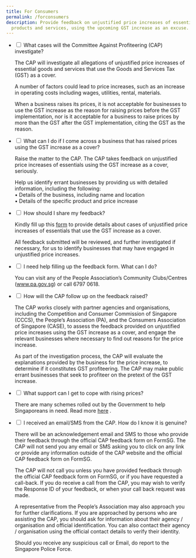```yaml
---
title: For Consumers
permalink: /forconsumers
description: Provide feedback on unjustified price increases of essential
  products and services, using the upcoming GST increase as an excuse.
---
```

<ul class="jekyllcodex_accordion">
  <li>
    <input type="checkbox" id="accordion1">
    <label for="accordion1">What cases will the Committee Against Profiteering (CAP) investigate?</label>
    <div>
      <p>The CAP will investigate all allegations of unjustified price increases of essential goods and services that use the Goods and Services Tax (GST) as a cover. </p>
      <p>A number of factors could lead to price increases, such as an increase in operating costs including wages, utilities, rental, materials. </p>
			<p>When a business raises its prices, it is not acceptable for businesses to use the GST increase as the reason for raising prices before the GST implementation, nor is it acceptable for a business to raise prices by more than the GST after the GST implementation, citing the GST as the reason.</p>
    </div>
  </li>
	<li>
    <input type="checkbox" id="accordion2">
    <label for="accordion2">What can I do if I come across a business that has raised prices using the GST increase as a cover?</label>
    <div>
      <p>Raise the matter to the CAP. The CAP takes feedback on unjustified price increases of essentials using the GST increase as a cover, seriously. </p>
      <p>Help us identify errant businesses by providing us with detailed information, including the following:
				<br>
  •	Details of the business, including name and location
				<br>
  •	Details of the specific product and price increase</p>
    </div>
  </li>
	<li>
    <input type="checkbox" id="accordion3">
    <label for="accordion3">How should I share my feedback?</label>
    <div>
			<p>Kindly fill up this <a href="https://form.gov.sg/#!/61d7bd7e6c60da0012ba2383" target="_blank">form</a>  to provide details about cases of unjustified price increases of essentials that use the GST increase as a cover. </p>
      <p>All feedback submitted will be reviewed, and further investigated if necessary, for us to identify businesses that may have engaged in unjustified price increases. </p>
    </div>
  </li>
	<li>
    <input type="checkbox" id="accordion4">
    <label for="accordion4">I need help filling up the feedback form. What can I do?</label>
    <div>
			<p>You can visit any of the People Association’s Community Clubs/Centres (<a href="https://www.pa.gov.sg" target="_blank">www.pa.gov.sg</a>) or call 6797 0618.</p>
    </div>
  </li>
	<li>
    <input type="checkbox" id="accordion5">
    <label for="accordion5">How will the CAP follow up on the feedback raised?</label>
    <div>
			<p>The CAP works closely with partner agencies and organisations, including the Competition and Consumer Commission of Singapore (CCCS), the People’s Association (PA), and the Consumers Association of Singapore (CASE), to assess the feedback provided on unjustified price increases using the GST increase as a cover, and engage the relevant businesses where necessary to find out reasons for the price increase. </p>
      <p>As part of the investigation process, the CAP will evaluate the explanations provided by the business for the price increase, to determine if it constitutes GST profiteering. The CAP may make public errant businesses that seek to profiteer on the pretext of the GST increase.</p>
    </div>
  </li>
	<li>
    <input type="checkbox" id="accordion6">
			<label for="accordion6">What support can I get to cope with rising prices?</label>
    <div>
			<p>There are many schemes rolled out by the Government to help Singaporeans in need. Read more <a href="https://www.mof.gov.sg/singaporebudget/resources/support-for-households" target="_blank">here</a> . </p>
    </div>
  </li>
	<li>
    <input type="checkbox" id="accordion7">
			<label for="accordion7">I received an email/SMS from the CAP. How do I know it is genuine? </label>
    <div>
			<p>There will be an acknowledgement email and SMS to those who provide their feedback through the official CAP feedback form on FormSG. The CAP will not send you any email or SMS asking you to click on any link or provide any information outside of the CAP website and the official CAP feedback form on FormSG. </p>
			<p>The CAP will not call you unless you have provided feedback through the official CAP feedback form on FormSG, or if you have requested a call-back. If you do receive a call from the CAP, you may wish to verify the Response ID of your feedback, or when your call back request was made. </p>
			<p>A representative from the People’s Association may also approach you for further clarifications. If you are approached by persons who are assisting the CAP, you should ask for information about their agency / organisation and official identification. You can also contact their agency / organisation using the official contact details to verify their identity.</p>
    	<p>Should you receive any suspicious call or Email, do report to the Singapore Police Force.
			</p>
		</div>
  </li>
	</ul>